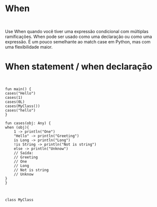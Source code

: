 <!DOCTYPE html>
<html lang="pt-br">
<head>
  <meta charset="UTF-8">
  <meta http-equiv="X-UA-Compatible" content="IE=edge">
  <meta name="viewport" content="width=device-width, initial-scale=1.0">
  <title>Document</title>
</head>
<body>
  <h1>When</h1><br>
   <p>Use When quando você tiver uma expressão condicional com múltiplas ramificações. When pode ser usado como uma declaração ou como uma expressão. É um pouco semelhante ao match case em Python, mas com uma flexibilidade maior.
  <h1>When statement / when declaração</h1><br>

    fun main() {
    cases("Hello")
    cases(1)
    cases(0L)
    cases(MyClass())
    cases("hello")
    }

    fun cases(obj: Any) {
    when (obj){
        1 -> println("One")
        "Hello" -> println("Greeting")
        is Long -> println("Long")
        !is String -> println("Not is string")
        else -> println("Unknow")
        // Saída:
        // Greeting
        // One
        // Long
        // Not is string
        // Unknow
    }
    }



    class MyClass

   </p>
</body>
</html>